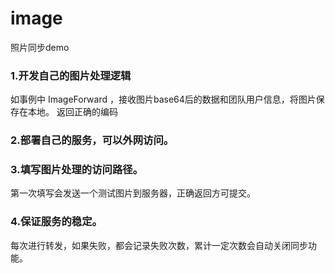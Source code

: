 # image
照片同步demo

### 1.开发自己的图片处理逻辑
  如事例中 ImageForward ，接收图片base64后的数据和团队用户信息，将图片保存在本地。
  返回正确的编码
### 2.部署自己的服务，可以外网访问。
### 3.填写图片处理的访问路径。
  第一次填写会发送一个测试图片到服务器，正确返回方可提交。
### 4.保证服务的稳定。
  每次进行转发，如果失败，都会记录失败次数，累计一定次数会自动关闭同步功能。


